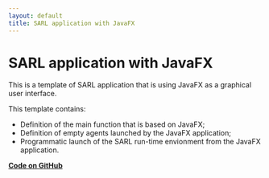 ```yaml
---
layout: default
title: SARL application with JavaFX
---
```


# SARL application with JavaFX

This is a template of SARL application that is using JavaFX as a graphical user interface.

This template contains:

* Definition of the main function that is based on JavaFX;
* Definition of empty agents launched by the JavaFX application;
* Programmatic launch of the SARL run-time envionment from the JavaFX application.


[**Code on GitHub**](https://github.com/sarl/sarl/tree/master/contribs/io.sarl.examples/io.sarl.examples.plugin/projects/io-sarl-templates-javafx)

